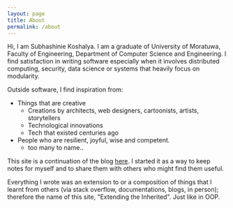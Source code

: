 ```yaml
---
layout: page
title: About
permalink: /about
---
```


Hi, I am Subhashinie Koshalya. I am a graduate of University of Moratuwa, Faculty of Engineering, Department of Computer Science and Engineering. I find satisfaction in writing software especially when it involves distributed computing, security, data science or systems that heavily focus on modularity.

Outside software, I find inspiration from: 

- Things that are creative
    - Creations by architects, web designers, cartoonists, artists, storytellers
    - Technological innovations
    - Tech that existed centuries ago
- People who are resilient, joyful, wise and competent. 
    - too many to name.. 

This site is a continuation of the blog [here][wordpress_site]. I started it as a way to keep notes for myself and to share them with others who might find them useful. 

Everything I wrote was an extension to or a composition of things that I learnt from others (via stack overflow, documentations, blogs, in person); therefore the name of this site, "Extending the Inherited". Just like in OOP.

[wordpress_site]: https://extendingtheinherited.wordpress.com/

